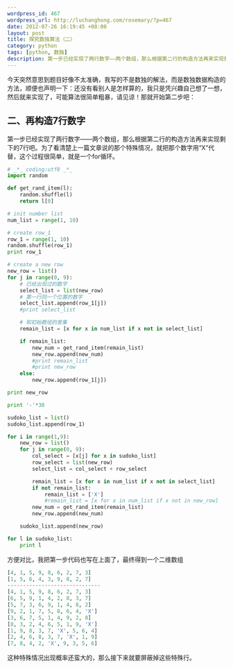```yaml
--- 
wordpress_id: 467
wordpress_url: http://luchanghong.com/rosemary/?p=467
date: 2012-07-26 16:19:45 +08:00
layout: post
title: 探究数独算法（二）
category: python
tags: [python, 数独]
description: 第一步已经实现了两行数字——两个数组，那么根据第二行的构造方法再来实现剩下的7行吧。为了看清楚上一篇文章说的那个特殊情况，就把那个数字用“X”代替。
---
```

今天突然意思到题目好像不太准确，我写的不是数独的解法，而是数独数据构造的方法，顺便也声明一下：还没有看别人是怎样算的，我只是凭兴趣自己想了一想，然后就来实现了，可能算法很简单粗暴，请见谅！那就开始第二步吧：

## 二、再构造7行数字

第一步已经实现了两行数字——两个数组，那么根据第二行的构造方法再来实现剩下的7行吧。为了看清楚上一篇文章说的那个特殊情况，就把那个数字用“X”代替，这个过程很简单，就是一个for循环。

```python
# _*_ coding:utf8 _*_
import random

def get_rand_item(l):
    random.shuffle(l)
    return l[0]

# init number list
num_list = range(1, 10)

# create row_1
row_1 = range(1, 10)
random.shuffle(row_1)
print row_1

# create a new row
new_row = list()
for j in range(0, 9):
    # 已经出现过的数字
    select_list = list(new_row)
    # 第一行同一个位置的数字
    select_list.append(row_1[j])
    #print select_list

    # 和初始数组的差集
    remain_list = [x for x in num_list if x not in select_list]

    if remain_list:
        new_num = get_rand_item(remain_list)
        new_row.append(new_num)
        #print remain_list
        #print new_row
    else:
        new_row.append(row_1[j])

print new_row

print '-'*30

sudoko_list = list()
sudoko_list.append(row_1)

for i in range(1,9):
    new_row = list()
    for j in range(0, 9):
        col_select = [x[j] for x in sudoko_list]
        row_select = list(new_row)
        select_list = col_select + row_select

        remain_list = [x for x in num_list if x not in select_list]
        if not remain_list:
            remain_list = ['X']
            #remain_list = [x for x in num_list if x not in new_row]
        new_num = get_rand_item(remain_list)
        new_row.append(new_num) 

    sudoko_list.append(new_row)

for l in sudoko_list:
    print l
```

方便对比，我把第一步代码也写在上面了，最终得到一个二维数组

```python
[4, 1, 5, 9, 8, 6, 2, 7, 3]
[1, 5, 6, 4, 3, 9, 8, 2, 7]
------------------------------
[4, 1, 5, 9, 8, 6, 2, 7, 3]
[6, 5, 9, 1, 4, 2, 8, 3, 7]
[5, 7, 3, 6, 9, 1, 4, 8, 2]
[9, 2, 1, 7, 5, 8, 6, 4, 'X']
[3, 6, 7, 5, 1, 4, 9, 2, 8]
[8, 3, 2, 4, 6, 5, 1, 9, 'X']
[1, 9, 8, 3, 7, 'X', 5, 6, 4]
[2, 4, 6, 8, 3, 7, 'X', 1, 9]
[7, 8, 4, 2, 'X', 9, 3, 5, 6]
```

这种特殊情况出现概率还蛮大的，那么接下来就要屏蔽掉这些特殊行。
